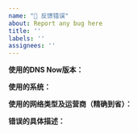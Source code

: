 ```yaml
---
name: "🐞 反馈错误"
about: Report any bug here
title: ''
labels: ''
assignees: ''
---
```


**使用的DNS Now版本：**

**使用的系统：**

**使用的网络类型及运营商（精确到省）：**

**错误的具体描述：**